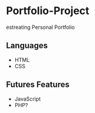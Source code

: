 # Portfolio-Project
 estreating Personal Portfolio

## Languages
- HTML
- CSS

## Futures Features
- JavaScript
- PHP?

